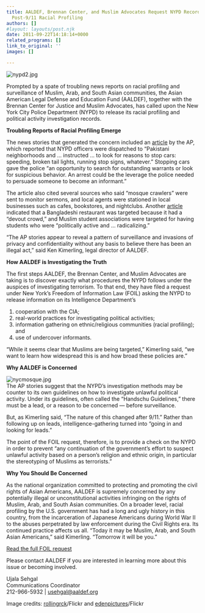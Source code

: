 ```yaml
---
title: AALDEF, Brennan Center, and Muslim Advocates Request NYPD Records to Investigate
  Post-9/11 Racial Profiling
authors: []
#layout: layouts/post.njk
date: 2011-09-22T14:18:14+0000
related_programs: []
link_to_original: ''
images: []

---
```

![nypd2.jpg](/uploads/nypd2.jpg)

Prompted by a spate of troubling news reports on racial profiling and surveillance of Muslim, Arab, and South Asian communities, the Asian American Legal Defense and Education Fund (AALDEF), together with the Brennan Center for Justice and Muslim Advocates, has called upon the New York City Police Department (NYPD) to release its racial profiling and political activity investigation records.

**Troubling Reports of Racial Profiling Emerge**

The news stories that generated the concern included an [article](https://www.google.com/hostednews/ap/article/ALeqM5iiwl_LiP3l8NwLPoSRUULZWhDPTg?docId=68e74ec21cb6481ebff3a063dc4ca2ba.) by the AP, which reported that NYPD officers were dispatched to “Pakistani neighborhoods and … instructed … to look for reasons to stop cars: speeding, broken tail lights, running stop signs, whatever.” Stopping cars gave the police “an opportunity to search for outstanding warrants or look for suspicious behavior. An arrest could be the leverage the police needed to persuade someone to become an informant.”

The article also cited several sources who said “mosque crawlers” were sent to monitor sermons, and local agents were stationed in local businesses such as cafes, bookstores, and nightclubs. Another [article](https://www.google.com/hostednews/ap/article/ALeqM5hE7olAeX9iUnh0LxCS2EjpniIXRw?docId=fd1a04fa820c44bd820aae6bc75d33e3.) indicated that a Bangladeshi restaurant was targeted because it had a “devout crowd,” and Muslim student associations were targeted for having students who were “politically active and … radicalizing.”

“The AP stories appear to reveal a pattern of surveillance and invasions of privacy and confidentiality without any basis to believe there has been an illegal act,” said Ken Kimerling, legal director of AALDEF.

**How AALDEF is Investigating the Truth**

The first steps AALDEF, the Brennan Center, and Muslim Advocates are taking is to discover exactly what procedures the NYPD follows under the auspices of investigating terrorism. To that end, they have filed a request under New York’s Freedom of Information Law (FOIL) asking the NYPD to release information on its Intelligence Department’s

1. cooperation with the CIA;
2. real-world practices for investigating political activities;
3. information gathering on ethnic/religious communities (racial profiling); and
4. use of undercover informants.

“While it seems clear that Muslims are being targeted,” Kimerling said, “we want to learn how widespread this is and how broad these policies are.”

**Why AALDEF is Concerned**

![nycmosque.jpg](/uploads/nycmosque.jpg)  
The AP stories suggest that the NYPD’s investigation methods may be counter to its own guidelines on how to investigate unlawful political activity. Under its guidelines, often called the “Handschu Guidelines,” there must be a lead, or a reason to be concerned — before surveillance.

But, as Kimerling said, “The nature of this changed after 9/11.” Rather than following up on leads, intelligence-gathering turned into “going in and looking for leads.”

The point of the FOIL request, therefore, is to provide a check on the NYPD in order to prevent “any continuation of the government’s effort to suspect unlawful activity based on a person’s religion and ethnic origin, in particular the stereotyping of Muslims as terrorists.”

**Why You Should Be Concerned**

As the national organization committed to protecting and promoting the civil rights of Asian Americans, AALDEF is supremely concerned by any potentially illegal or unconstitutional activities infringing on the rights of Muslim, Arab, and South Asian communities. On a broader level, racial profiling by the U.S. government has had a long and ugly history in this country, from the incarceration of Japanese Americans during World War II to the abuses perpetrated by law enforcement during the Civil Rights era. Its continued practice affects us all. “Today it may be Muslim, Arab, and South Asian Americans,” said Kimerling. “Tomorrow it will be you.”

[Read the full FOIL request](/uploads/pdf/NYPD%20FOIL%20CIA%209-20-11%20-%20final-1.doc)

Please contact AALDEF if you are interested in learning more about this issue or becoming involved.

Ujala Sehgal  
Communications Coordinator  
212-966-5932 | usehgal@aaldef.org

Image credits: [rollingrck](https://www.flickr.com/photos/rollingrck/1507377994/sizes/l/in/photostream/)/Flickr and [edenpictures](https://www.flickr.com/photos/edenpictures/2927617897/)/Flickr
